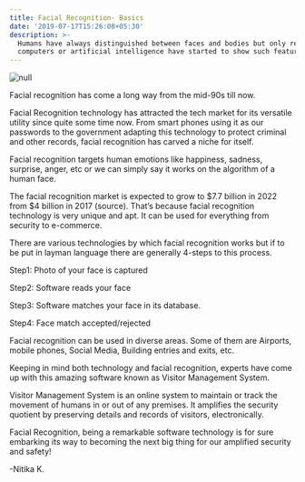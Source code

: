 ```yaml
---
title: Facial Recognition- Basics
date: '2019-07-17T15:26:08+05:30'
description: >-
  Humans have always distinguished between faces and bodies but only recently
  computers or artificial intelligence have started to show such feature.
---
```

![null](/img/screenshot-2019-07-17-at-1.52.55-pm.png)

Facial recognition has come a long way from the mid-90s till now.

Facial Recognition technology has attracted the tech market for its versatile utility since quite some time now. From smart phones using it as our passwords to the government adapting this technology to protect criminal and other records, facial recognition has carved a niche for itself.

Facial recognition targets human emotions like happiness, sadness, surprise,  anger, etc or we can simply say it works on the algorithm of a human face.

The facial recognition market is expected to grow to $7.7 billion in 2022 from $4 billion in 2017 (source). That’s because facial recognition technology is very unique and apt. It can be used for everything from security to e-commerce. 

There are various technologies by which facial recognition works but if to be put in layman language there are generally 4-steps to this process.

Step1: Photo of your face is captured

Step2: Software reads your face

Step3: Software matches your face in its database.

Step4: Face match accepted/rejected

Facial recognition can be used in diverse areas. Some of them are Airports, mobile phones, Social Media, Building entries and exits, etc.

Keeping in mind both technology and facial recognition, experts have come up with this amazing software known as Visitor Management System. 

Visitor Management System is an online system to maintain or track the movement of humans in or out of any premises. It amplifies the security quotient by preserving details and records of visitors, electronically. 

Facial Recognition, being a remarkable software technology is for sure embarking its way to becoming the next big thing for our amplified security and safety! 

\-Nitika K.
